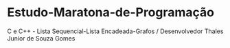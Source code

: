 # Estudo-Maratona-de-Programação
 C e C++ - Lista Sequencial-Lista Encadeada-Grafos /
 Desenvolvedor Thales Junior de Souza Gomes
